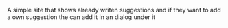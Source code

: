 A simple site that shows already writen suggestions and if they want to add a own suggestion the can add it in an dialog under it
